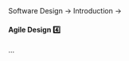 <link rel="stylesheet" href="{{baseUrl}}/css/textbook.css">

<div class="website-content">

<div id="path">Software Design &rarr; Introduction &rarr;</div>

<div id="title">

#### Agile Design :four:

</div>

<div id="body">

...

</div>

<div id="extras">

<include src="exercises.md" />

<div>

</div>
